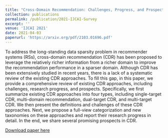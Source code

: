 ```yaml
---
title: "Cross-Domain Recommendation: Challenges, Progress, and Prospects"
collection: publications
permalink: /publication/2021-IJCAI-Survey
excerpt: ''
venue: 'IJCAI 2021'
date: 2021-04-03
paperurl: 'https://arxiv.org/pdf/2103.01696.pdf'
---
```


To address the long-standing data sparsity problem in recommender systems (RSs), cross-domain recommendation (CDR) has been proposed to leverage
the relatively richer information from a richer domain to improve the recommendation performance in a sparser domain. Although CDR has been extensively studied in recent years, there is a lack of a systematic review of the existing CDR approaches. To fill this gap, in this paper, we provide a comprehensive review of existing CDR approaches, including challenges, research progress, and prospects. Specifically, we first summarize existing CDR approaches into four types, including single-target CDR, multi-domain recommendation, dual-target CDR, and multi-target CDR. We then present the definitions and challenges of these CDR approaches. Next, we propose a full-view categorization and new taxonomies on these approaches and report their research progress in detail. In the end, we share several promising prospects in CDR.

[Download paper here](https://arxiv.org/pdf/2103.01696.pdf)
